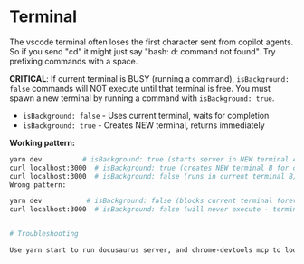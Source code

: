 # Terminal

The vscode terminal often loses the first character sent from copilot agents. So if you send "cd" it might just say "bash: d: command not found". Try prefixing commands with a space.

**CRITICAL**: If current terminal is BUSY (running a command), `isBackground: false` commands will NOT execute until that terminal is free. You must spawn a new terminal by running a command with `isBackground: true`.

- `isBackground: false` - Uses current terminal, waits for completion
- `isBackground: true` - Creates NEW terminal, returns immediately

**Working pattern:**

```bash
yarn dev          # isBackground: true (starts server in NEW terminal A)
curl localhost:3000  # isBackground: true (creates NEW terminal B for curl)
curl localhost:3000  # isBackground: false (runs in current terminal B)
Wrong pattern:

yarn dev           # isBackground: false (blocks current terminal forever)
curl localhost:3000  # isBackground: false (will never execute - terminal is busy)


# Troubleshooting

Use yarn start to run docusaurus server, and chrome-devtools mcp to look at pages.


```
